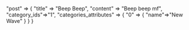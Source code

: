 "post" => {
  "title" => "Beep Beep", 
  "content" => "Beep beep mf", 
  "category_ids"=>"1", 
  "categories_attributes" => {
    "0" => {
    "name"=>"New Wave"
    }
  }
}